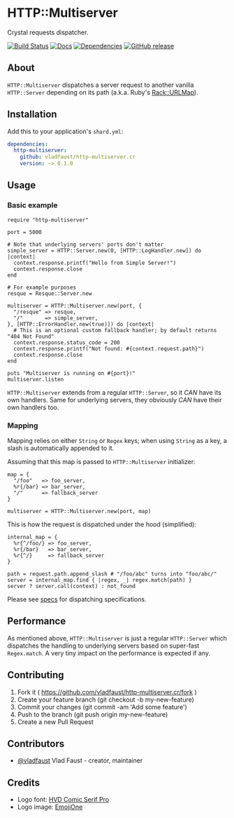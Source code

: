 # HTTP::Multiserver

Crystal requests dispatcher.

[![Build Status](https://travis-ci.org/vladfaust/http-multiserver.cr.svg?branch=master)](https://travis-ci.org/vladfaust/http-multiserver.cr) [![Docs](https://img.shields.io/badge/docs-available-brightgreen.svg)](https://vladfaust.com/http-multiserver.cr) [![Dependencies](https://shards.rocks/badge/github/vladfaust/http-multiserver.cr/status.svg)](https://shards.rocks/github/vladfaust/http-multiserver.cr) [![GitHub release](https://img.shields.io/github/release/vladfaust/http-multiserver.cr.svg)](https://github.com/vladfaust/http-multiserver.cr/releases)

## About

`HTTP::Multiserver` dispatches a server request to another vanilla `HTTP::Server` depending on its path (a.k.a. Ruby's [Rack::URLMap](http://www.rubydoc.info/gems/rack/Rack/URLMap)).

## Installation

Add this to your application's `shard.yml`:

```yaml
dependencies:
  http-multiserver:
    github: vladfaust/http-multiserver.cr
    version: ~> 0.1.0
```

## Usage

### Basic example

```crystal
require "http-multiserver"

port = 5000

# Note that underlying servers' ports don't matter
simple_server = HTTP::Server.new(0, [HTTP::LogHandler.new]) do |context|
  context.response.printf("Hello from Simple Server!")
  context.response.close
end

# For example purposes
resque = Resque::Server.new

multiserver = HTTP::Multiserver.new(port, {
  "/resque" => resque,
  "/"       => simple_server,
}, [HTTP::ErrorHandler.new(true)]) do |context|
  # This is an optional custom fallback handler; by default returns "404 Not Found"
  context.response.status_code = 200
  context.response.printf("Not found: #{context.request.path}")
  context.response.close
end

puts "Multiserver is running on #{port}!"
multiserver.listen
```

`HTTP::Multiserver` extends from a regular `HTTP::Server`, so it *CAN* have its own handlers. Same for underlying servers, they obviously *CAN* have their own handlers too.

### Mapping

Mapping relies on either `String` or `Regex` keys; when using `String` as a key, a slash is automatically appended to it.

Assuming that this map is passed to `HTTP::Multiserver` initializer:

```crystal
map = {
  "/foo"   => foo_server,
  %r{/bar} => bar_server,
  "/"      => fallback_server
}

multiserver = HTTP::Multiserver.new(port, map)
```

This is how the request is dispatched under the hood (simplified):

```crystal
internal_map = {
  %r{^/foo/} => foo_server,
  %r{/bar}   => bar_server,
  %r{^/}     => fallback_server
}

path = request.path.append_slash # "/foo/abc" turns into "foo/abc/"
server = internal_map.find { |regex, _| regex.match(path) }
server ? server.call(context) : not_found
```

Please see [specs](https://github.com/vladfaust/http-multiserver.cr/blob/master/spec/http-multiserver_spec.cr) for dispatching specifications.

## Performance

As mentioned above, `HTTP::Multiserver` is just a regular `HTTP::Server` which dispatches the handling to underlying servers based on super-fast `Regex.match`. A very tiny impact on the performance is expected if any.

## Contributing

1. Fork it ( https://github.com/vladfaust/http-multiserver.cr/fork )
2. Create your feature branch (git checkout -b my-new-feature)
3. Commit your changes (git commit -am 'Add some feature')
4. Push to the branch (git push origin my-new-feature)
5. Create a new Pull Request

## Contributors

- [@vladfaust](https://github.com/vladfaust) Vlad Faust - creator, maintainer

## Credits

- Logo font: [HVD Comic Serif Pro](https://www.fontsquirrel.com/fonts/hvd-comic-serif-pro)
- Logo image: [EmojiOne](https://www.emojione.com/)
